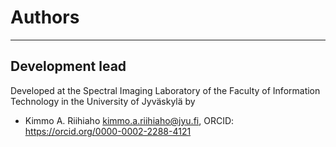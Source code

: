 Authors
===========

----------------
Development lead
----------------

Developed at the Spectral Imaging Laboratory of the
Faculty of Information Technology in the University of Jyväskylä by

* Kimmo A. Riihiaho <kimmo.a.riihiaho@jyu.fi>, ORCID:  https://orcid.org/0000-0002-2288-4121 
